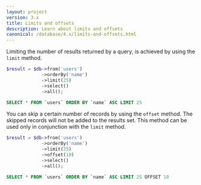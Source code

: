 ```yaml
---
layout: project
version: 3.x
title: Limits and offsets
description: Learn about limits and offsets
canonical: /database/4.x/limits-and-offsets.html
---
```


Limiting the number of results returned by a query, is achieved by using the `limit` method.

```php
$result = $db->from('users')
             ->orderBy('name')
             ->limit(25)
             ->select()
             ->all();
```
```sql
SELECT * FROM `users` ORDER BY `name` ASC LIMIT 25
```

You can skip a certain number of records by using the `offset` method. 
The skipped records will not be added to the results set. 
This method can be used only in conjunction with the `limit` method.

```php
$result = $db->from('users')
             ->orderBy('name')
             ->limit(25)
             ->offset(10)
             ->select()
             ->all();
```
```sql
SELECT * FROM `users` ORDER BY `name` ASC LIMIT 25 OFFSET 10
```
